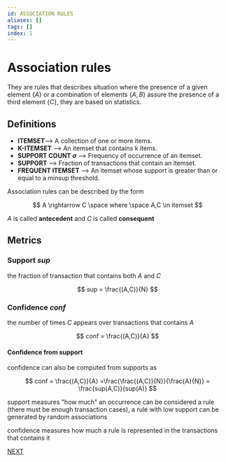 ```yaml
---
id: ASSOCIATION RULES
aliases: []
tags: []
index: 1
---
```


# Association rules

They are rules that describes situation where the presence of a given element $\{A\}$ or a combination of elements $\{A,B\}$ assure the presence of a third element $\{C\}$, they are based on statistics.

## Definitions

- **ITEMSET**--> A collection of one or more items.
- **K-ITEMSET** --> An itemset that contains k items.
- **SUPPORT COUNT $\sigma$** --> Frequency of occurrence of an itemset.
- **SUPPORT** --> Fraction of transactions that contain an itemset.
- **FREQUENT ITEMSET** --> An itemset whose support is greater than or equal to a minsup threshold.

Association rules can be described by the form

$$
A \rightarrow C \space where \space A,C \in itemset
$$

$A$ is called **antecedent** and $C$ is called **consequent**

## Metrics

### Support  $sup$

the fraction of transaction that contains both $A$ and $C$

$$
sup = \frac{(A,C)}{N}
$$

### Confidence $conf$

the number of times $C$ appears over transactions that contains $A$

$$
conf = \frac{(A,C)}{A}
$$

#### Confidence from support

confidence can also be computed from supports as

$$
conf = \frac{(A,C)}{A} =\frac{\frac{(A,C)}{N}}{\frac{A}{N}} = \frac{sup(A,C)}{sup(A)}
$$


support measures "how much" an occurrence can be considered a rule (there must be enough transaction cases), a rule with low support can be generated by random associations

confidence measures how much a rule is represented in the transactions that contains it

 [NEXT](datamining/ASSOCIATION_RULES_MINING.md)
